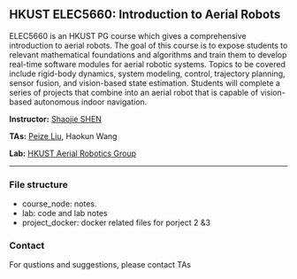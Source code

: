 ## HKUST ELEC5660: Introduction to Aerial Robots

ELEC5660 is an HKUST PG course which gives a comprehensive introduction to aerial robots. The goal of this course is to expose students to relevant mathematical foundations and algorithms and train them to develop real-time software modules for aerial robotic systems. Topics to be covered include rigid-body dynamics, system modeling, control, trajectory planning, sensor fusion, and vision-based state estimation. Students will complete a series of projects that combine into an aerial robot that is capable of vision-based autonomous indoor navigation.

**Instructor:** [Shaojie SHEN](http://www.ece.ust.hk/ece.php/profile/facultydetail/eeshaojie)

**TAs:** [Peize Liu](), Haokun Wang

**Lab:** [HKUST Aerial Robotics Group](http://uav.ust.hk)

---



### File structure

* course_node: notes.
* lab: code and lab notes
* project_docker: docker related files for porject 2 &3




### Contact

For qustions and suggestions, please contact TAs
